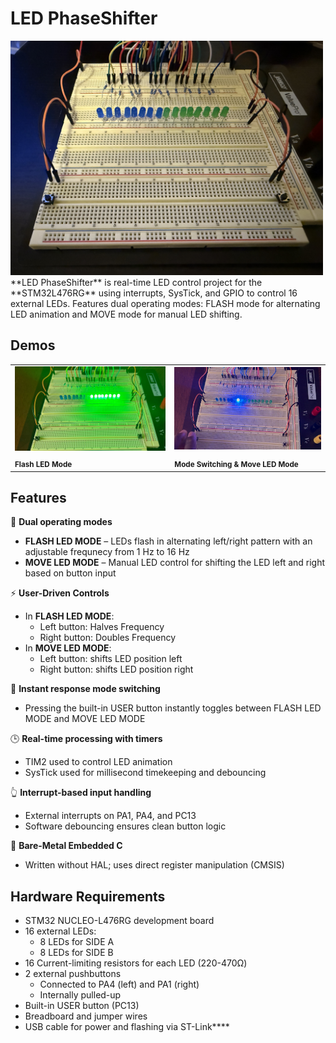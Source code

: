 # LED PhaseShifter
<img src="assets/LED-PhaseShifter thumbnail.jpg" alt="Game Thumbnail" width="500"/> 
**LED PhaseShifter** is real-time LED control project for the **STM32L476RG** using interrupts, SysTick, and GPIO to control 16 external LEDs. Features dual operating modes: FLASH mode for alternating LED animation and MOVE mode for manual LED shifting.

## Demos
<table>
  <tr>
    <td>
  <a href="https://www.youtube.com/watch?v=t95wCDicaAc">
    <img src="assets/flash mode image a.jpg" width="300%" />
      </a>
    </td>
    <td>
    <a href="https://www.youtube.com/watch?v=3YkH4LqlbU4">
    <img src="assets/move mode image a.jpg" width="300%" />
      </a>
    </td>
  </tr>
  <tr>
    <td><sub><strong>Flash LED Mode</strong></sub></td>
    <td><sub><strong>Mode Switching & Move LED Mode</strong></sub></td>
  </tr>
</table>


## Features
🔄 **Dual operating modes**
  - **FLASH LED MODE** – LEDs flash in alternating left/right pattern with an adjustable frequnecy from 1 Hz to 16 Hz
  - **MOVE LED MODE** – Manual LED control for shifting the LED left and right based on button input

⚡ **User-Driven Controls**
- In **FLASH LED MODE**:
  - Left button: Halves Frequency
  - Right button: Doubles Frequency
- In **MOVE LED MODE**:
  - Left button: shifts LED position left
  - Right button: shifts LED position right

🔁 **Instant response mode switching**
 - Pressing the built-in USER button instantly toggles between FLASH LED MODE and MOVE LED MODE

🕒 **Real-time processing with timers**
  - TIM2 used to control LED animation
  - SysTick used for millisecond timekeeping and debouncing
    
👆 **Interrupt-based input handling**
  - External interrupts on PA1, PA4, and PC13
  - Software debouncing ensures clean button logic
    
🧪 **Bare-Metal Embedded C**
  - Written without HAL; uses direct register manipulation (CMSIS)


## Hardware Requirements
- STM32 NUCLEO-L476RG development board
- 16 external LEDs:
  - 8 LEDs for SIDE A
  - 8 LEDs for SIDE B
- 16 Current-limiting resistors for each LED (220-470Ω)
- 2 external pushbuttons
  - Connected to PA4 (left) and PA1 (right)
  - Internally pulled-up
- Built-in USER button (PC13)
- Breadboard and jumper wires
- USB cable for power and flashing via ST-Link****
